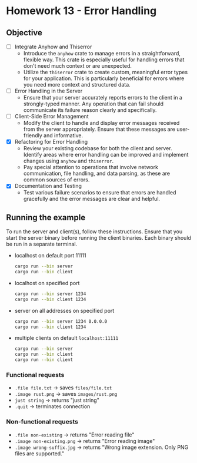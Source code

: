 # Homework 13 - Error Handling

## Objective

- [ ] Integrate Anyhow and Thiserror
  - Introduce the `anyhow` crate to manage errors in a straightforward, flexible way. This crate is especially useful for handling errors that don't need much context or are unexpected.
  - Utilize the `thiserror` crate to create custom, meaningful error types for your application. This is particularly beneficial for errors where you need more context and structured data.
- [ ] Error Handling in the Server
  - Ensure that your server accurately reports errors to the client in a strongly-typed manner. Any operation that can fail should communicate its failure reason clearly and specifically.
- [ ] Client-Side Error Management
  - Modify the client to handle and display error messages received from the server appropriately. Ensure that these messages are user-friendly and informative.
- [x] Refactoring for Error Handling
  - Review your existing codebase for both the client and server. Identify areas where error handling can be improved and implement changes using `anyhow` and `thiserror`.
  - Pay special attention to operations that involve network communication, file handling, and data parsing, as these are common sources of errors.
- [x] Documentation and Testing
  - Test various failure scenarios to ensure that errors are handled gracefully and the error messages are clear and helpful.

## Running the example

To run the server and client(s), follow these instructions. Ensure that you start the server binary
before running the client binaries. Each binary should be run in a separate terminal.

- localhost on default port 11111

  ``` bash
  cargo run --bin server
  cargo run --bin client
  ```

- localhost on specified port

  ``` bash
  cargo run --bin server 1234
  cargo run --bin client 1234
  ```

- server on all addresses on specified port

  ``` bash
  cargo run --bin server 1234 0.0.0.0
  cargo run --bin client 1234
  ```

- multiple clients on default `localhost:11111`

  ``` bash
  cargo run --bin server
  cargo run --bin client
  cargo run --bin client
  ```

### Functional requests

- `.file file.txt` -> saves `files/file.txt`
- `.image rust.png` -> saves `images/rust.png`
- `just string` -> returns "just string"
- `.quit` -> terminates connection

### Non-functional requests

- `.file non-existing` -> returns "Error reading file"
- `.image non-existing.png` -> returns "Error reading image"
- `.image wrong-suffix.jpg` -> returns "Wrong image extension. Only PNG files are supported."
